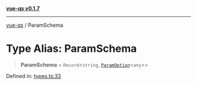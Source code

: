 [**vue-qs v0.1.7**](../README.md)

***

[vue-qs](../README.md) / ParamSchema

# Type Alias: ParamSchema

> **ParamSchema** = `Record`\<`string`, [`ParamOption`](ParamOption.md)\<`any`\>\>

Defined in: [types.ts:33](https://github.com/iamsomraj/vue-qs/blob/b9909ff029be0e52ce297bc89945187d8e2b539f/src/types.ts#L33)
